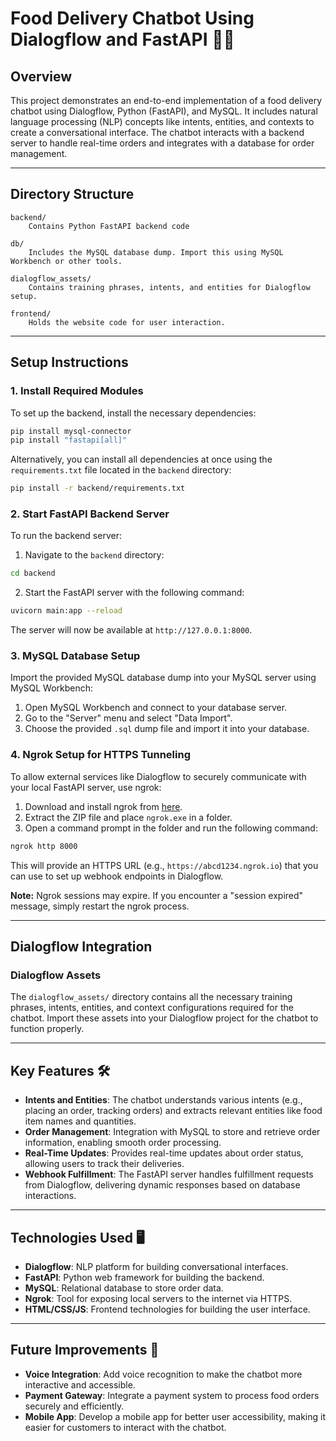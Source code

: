 # Food Delivery Chatbot Using Dialogflow and FastAPI 🤖🍲 

## Overview
This project demonstrates an end-to-end implementation of a food delivery chatbot using Dialogflow, Python (FastAPI), and MySQL. It includes natural language processing (NLP) concepts like intents, entities, and contexts to create a conversational interface. The chatbot interacts with a backend server to handle real-time orders and integrates with a database for order management.

---

## Directory Structure

```
backend/
    Contains Python FastAPI backend code

db/
    Includes the MySQL database dump. Import this using MySQL Workbench or other tools.

dialogflow_assets/
    Contains training phrases, intents, and entities for Dialogflow setup.

frontend/
    Holds the website code for user interaction.
```

---

## Setup Instructions

### 1. Install Required Modules

To set up the backend, install the necessary dependencies:

```bash
pip install mysql-connector
pip install "fastapi[all]"
```

Alternatively, you can install all dependencies at once using the `requirements.txt` file located in the `backend` directory:

```bash
pip install -r backend/requirements.txt
```

### 2. Start FastAPI Backend Server

To run the backend server:

1. Navigate to the `backend` directory:

```bash
cd backend
```

2. Start the FastAPI server with the following command:

```bash
uvicorn main:app --reload
```

The server will now be available at `http://127.0.0.1:8000`.

### 3. MySQL Database Setup

Import the provided MySQL database dump into your MySQL server using MySQL Workbench:

1. Open MySQL Workbench and connect to your database server.
2. Go to the "Server" menu and select "Data Import".
3. Choose the provided `.sql` dump file and import it into your database.

### 4. Ngrok Setup for HTTPS Tunneling

To allow external services like Dialogflow to securely communicate with your local FastAPI server, use ngrok:

1. Download and install ngrok from [here](https://ngrok.com/download).
2. Extract the ZIP file and place `ngrok.exe` in a folder.
3. Open a command prompt in the folder and run the following command:

```bash
ngrok http 8000
```

This will provide an HTTPS URL (e.g., `https://abcd1234.ngrok.io`) that you can use to set up webhook endpoints in Dialogflow.

**Note:** Ngrok sessions may expire. If you encounter a "session expired" message, simply restart the ngrok process.

---

## Dialogflow Integration

### Dialogflow Assets

The `dialogflow_assets/` directory contains all the necessary training phrases, intents, entities, and context configurations required for the chatbot. Import these assets into your Dialogflow project for the chatbot to function properly.

---

## Key Features 🛠️

- **Intents and Entities**: The chatbot understands various intents (e.g., placing an order, tracking orders) and extracts relevant entities like food item names and quantities.
- **Order Management**: Integration with MySQL to store and retrieve order information, enabling smooth order processing.
- **Real-Time Updates**: Provides real-time updates about order status, allowing users to track their deliveries.
- **Webhook Fulfillment**: The FastAPI server handles fulfillment requests from Dialogflow, delivering dynamic responses based on database interactions.

---

## Technologies Used 🖥️

- **Dialogflow**: NLP platform for building conversational interfaces.
- **FastAPI**: Python web framework for building the backend.
- **MySQL**: Relational database to store order data.
- **Ngrok**: Tool for exposing local servers to the internet via HTTPS.
- **HTML/CSS/JS**: Frontend technologies for building the user interface.

---

## Future Improvements 🚀

- **Voice Integration**: Add voice recognition to make the chatbot more interactive and accessible.
- **Payment Gateway**: Integrate a payment system to process food orders securely and efficiently.
- **Mobile App**: Develop a mobile app for better user accessibility, making it easier for customers to interact with the chatbot.
